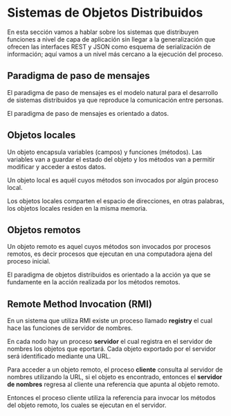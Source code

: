 # Sistemas de Objetos Distribuidos

En esta sección vamos a hablar sobre los sistemas que distribuyen funciones a
nivel de capa de aplicación sin llegar a la generalización que ofrecen las
interfaces REST y JSON como esquema de serialización de información; aquí
vamos a un nivel más cercano a la ejecución del proceso.

## Paradigma de paso de mensajes

El paradigma de paso de mensajes es el modelo natural para el desarrollo de
sistemas distribuidos ya que reproduce la comunicación entre personas.

El paradigma de paso de mensajes es orientado a datos.

## Objetos locales

Un objeto encapsula variables (campos) y funciones (métodos). Las variables
van a guardar el estado del objeto y los métodos van a permitir modificar y
acceder a estos datos.

Un objeto local es aquél cuyos métodos son invocados por algún proceso local.

Los objetos locales comparten el espacio de direcciones, en otras palabras,
los objetos locales residen en la misma memoria.

## Objetos remotos

Un objeto remoto es aquel cuyos métodos son invocados por procesos remotos,
es decir procesos que ejecutan en una computadora ajena del proceso inicial.

El paradigma de objetos distribuidos es orientado a la acción ya que se fundamente
en la acción realizada por los métodos remotos.

## Remote Method Invocation (RMI)

En un sistema que utiliza RMI existe un proceso llamado **registry** el cual hace
las funciones de servidor de nombres.

En cada nodo hay un proceso **servidor** el cual registra en el servidor de
nombres los objetos que eportará. Cada objeto exportado por el servidor
será identificado mediante una URL.

Para acceder a un objeto remoto, el proceso **cliente** consulta al servidor
de nombres utilizando la URL, si el objeto es encontrado, entonces el **servidor
de nombres** regresa al cliente una referencia que apunta al objeto remoto.

Entonces el proceso cliente utiliza la referencia para invocar los métodos
del objeto remoto, los cuales se ejecutan en el servidor.
